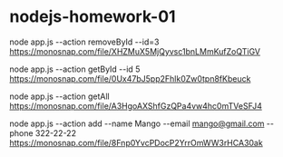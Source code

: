 # nodejs-homework-01


node app.js --action removeById --id=3 
https://monosnap.com/file/XHZMuX5MjQyvsc1bnLMmKufZoQTiGV

node app.js --action getById --id 5 
https://monosnap.com/file/0Ux47bJ5pp2Fhlk0Zw0tpn8fKbeuck

node app.js --action getAll
https://monosnap.com/file/A3HgoAXShfGzQPa4vw4hc0mTVeSFJ4

node app.js --action add --name Mango --email mango@gmail.com --phone 322-22-22
https://monosnap.com/file/8Fnp0YvcPDocP2YrrOmWW3rHCA30ak
